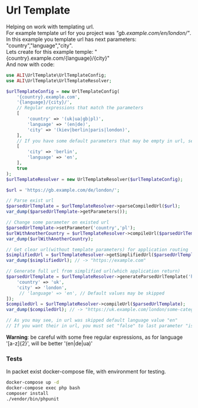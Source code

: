 # Url Template

Helping on work with templating url. <br>
For example template url for you project was _"gb.example.com/en/london/"_.
In this example you template url has next parameters: "country","language","city".<br>
Lets create for this example temple: "{country}.example.com/{language}/{city}"<br>
And now with code:
```php
use ALI\UrlTemplate\UrlTemplateConfig;
use ALI\UrlTemplate\UrlTemplateResolver;

$urlTemplateConfig = new UrlTemplateConfig(
    '{country}.example.com',
    '{language}/{city}/',
    // Regular expressions that match the parameters  
    [
        'country' => '(uk|ua|gb|pl)',
        'language' => '(en|de)',
        'city' => '(kiev|berlin|paris|london)',
    ],
    // If you have some default parameters that may be empty in url, set them here
    [
        'city' => 'berlin',
        'language' => 'en',
    ],
    true
);
$urlTemplateResolver = new UrlTemplateResolver($urlTemplateConfig);

$url = 'https://gb.example.com/de/london/';

// Parse exist url
$parsedUrlTemplate = $urlTemplateResolver->parseCompiledUrl($url);
var_dump($parsedUrlTemplate->getParameters());

// Change some parameter on existed url
$parsedUrlTemplate->setParameter('country','pl');
$urlWithAnotherCountry = $urlTemplateResolver->compileUrl($parsedUrlTemplate);
var_dump($urlWithAnotherCountry);

// Get clear url(without template parameters) for application routing
$simplifiedUrl = $urlTemplateResolver->getSimplifiedUrl($parsedUrlTemplate);
var_dump($simplifiedUrl); // -> "https://example.com"

// Generate full url from simplified url(which application return)
$parsedUrlTemplate = $urlTemplateResolver->generateParsedUrlTemplate('https://example.com/some-category/item?sale=1',[
    'country' => 'uk',
    'city' => 'london',
     // 'language' => 'en', // Default values may be skipped
]);
$compiledUrl = $urlTemplateResolver->compileUrl($parsedUrlTemplate);
var_dump($compiledUrl); // -> "https://uk.example.com/london/some-category/item?sale=1"

// As you may see, in url was skipped default language value "en"
// If you want their in url, you must set "false" to last parameter "isHideDefaultParameters" on constructor of UrlTemplateConfig 
```

**Warning**: be careful with some free regular expressions, as for language '[a-z]{2}', will be better '(en|de|ua)'

### Tests
In packet exist docker-compose file, with environment for testing.
```bash
docker-compose up -d
docker-compose exec php bash
composer install
./vendor/bin/phpunit
``` 
